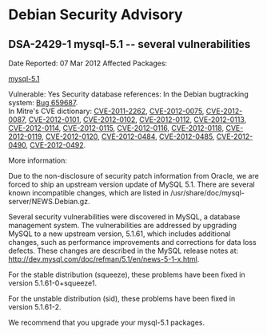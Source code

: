 
Debian Security Advisory
========================


DSA-2429-1 mysql-5.1 -- several vulnerabilities
-----------------------------------------------



Date Reported:
07 Mar 2012
Affected Packages:

[mysql-5.1](https://packages.debian.org/src:mysql-5.1)

Vulnerable:
Yes
Security database references:
In the Debian bugtracking system: [Bug 659687](https://bugs.debian.org/cgi-bin/bugreport.cgi?bug=659687).  
In Mitre's CVE dictionary: [CVE-2011-2262](https://security-tracker.debian.org/tracker/CVE-2011-2262), [CVE-2012-0075](https://security-tracker.debian.org/tracker/CVE-2012-0075), [CVE-2012-0087](https://security-tracker.debian.org/tracker/CVE-2012-0087), [CVE-2012-0101](https://security-tracker.debian.org/tracker/CVE-2012-0101), [CVE-2012-0102](https://security-tracker.debian.org/tracker/CVE-2012-0102), [CVE-2012-0112](https://security-tracker.debian.org/tracker/CVE-2012-0112), [CVE-2012-0113](https://security-tracker.debian.org/tracker/CVE-2012-0113), [CVE-2012-0114](https://security-tracker.debian.org/tracker/CVE-2012-0114), [CVE-2012-0115](https://security-tracker.debian.org/tracker/CVE-2012-0115), [CVE-2012-0116](https://security-tracker.debian.org/tracker/CVE-2012-0116), [CVE-2012-0118](https://security-tracker.debian.org/tracker/CVE-2012-0118), [CVE-2012-0119](https://security-tracker.debian.org/tracker/CVE-2012-0119), [CVE-2012-0120](https://security-tracker.debian.org/tracker/CVE-2012-0120), [CVE-2012-0484](https://security-tracker.debian.org/tracker/CVE-2012-0484), [CVE-2012-0485](https://security-tracker.debian.org/tracker/CVE-2012-0485), [CVE-2012-0490](https://security-tracker.debian.org/tracker/CVE-2012-0490), [CVE-2012-0492](https://security-tracker.debian.org/tracker/CVE-2012-0492).  

More information:


 Due to the non-disclosure of security patch information from Oracle,
 we are forced to ship an upstream version update of MySQL 5.1.
 There are several known incompatible
 changes, which are listed in /usr/share/doc/mysql-server/NEWS.Debian.gz.



Several security vulnerabilities were discovered in MySQL, a database
management system. The vulnerabilities are addressed by upgrading
MySQL to a new upstream version, 5.1.61, which includes additional
changes, such as performance improvements and corrections for data
loss defects. These changes are described in the MySQL release notes
at: <http://dev.mysql.com/doc/refman/5.1/en/news-5-1-x.html>.


For the stable distribution (squeeze), these problems have been fixed
in version 5.1.61-0+squeeze1.


For the unstable distribution (sid), these problems have been fixed in
version 5.1.61-2.


We recommend that you upgrade your mysql-5.1 packages.





